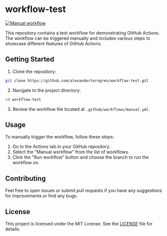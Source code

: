 # workflow-test

[![Manual workflow](https://github.com/alexandertorngren/workflow-test/actions/workflows/manual.yml/badge.svg)](https://github.com/alexandertorngren/workflow-test/actions/workflows/manual.yml)

This repository contains a test workflow for demonstrating GitHub Actions. The workflow can be triggered manually and includes various steps to showcase different features of GitHub Actions.

## Getting Started

1. Clone the repository:

```sh
git clone https://github.com/alexandertorngren/workflow-test.git
```

2. Navigate to the project directory:

```sh
cd workflow-test
```

3. Review the workflow file located at `.github/workflows/manual.yml`.

## Usage

To manually trigger the workflow, follow these steps:

1. Go to the Actions tab in your GitHub repository.
2. Select the "Manual workflow" from the list of workflows.
3. Click the "Run workflow" button and choose the branch to run the workflow on.

## Contributing

Feel free to open issues or submit pull requests if you have any suggestions for improvements or find any bugs.

## License

This project is licensed under the MIT License. See the [LICENSE](LICENSE) file for details.
